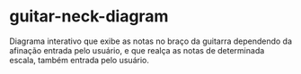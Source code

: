 # guitar-neck-diagram
Diagrama interativo que exibe as notas no braço da guitarra dependendo da afinação entrada pelo usuário, e que realça as notas de determinada escala, também entrada pelo usuário.

